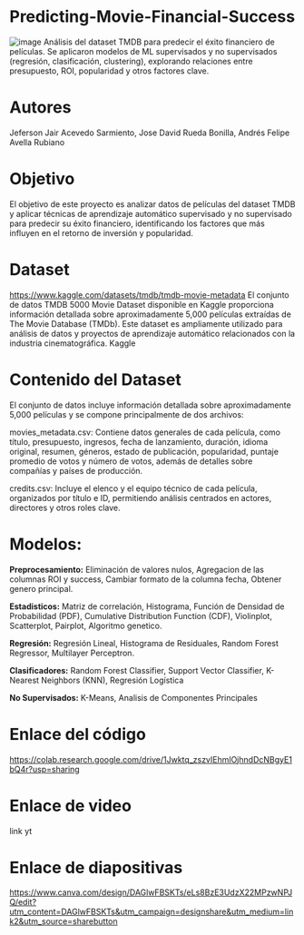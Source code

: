 # Predicting-Movie-Financial-Success
![image](https://github.com/user-attachments/assets/b68c099e-b6e8-426f-ad44-69767c5062b0)
Análisis del dataset TMDB para predecir el éxito financiero de películas. Se aplicaron modelos de ML supervisados y no supervisados (regresión, clasificación, clustering), explorando relaciones entre presupuesto, ROI, popularidad y otros factores clave.

# Autores
Jeferson Jair Acevedo Sarmiento, Jose David Rueda Bonilla, Andrés Felipe Avella Rubiano

# Objetivo
El objetivo de este proyecto es analizar datos de películas del dataset TMDB y aplicar técnicas de aprendizaje automático supervisado y no supervisado para predecir su éxito financiero, identificando los factores que más influyen en el retorno de inversión y popularidad.

# Dataset
https://www.kaggle.com/datasets/tmdb/tmdb-movie-metadata
El conjunto de datos TMDB 5000 Movie Dataset disponible en Kaggle proporciona información detallada sobre aproximadamente 5,000 películas extraídas de The Movie Database (TMDb). Este dataset es ampliamente utilizado para análisis de datos y proyectos de aprendizaje automático relacionados con la industria cinematográfica.
Kaggle

# Contenido del Dataset
El conjunto de datos incluye información detallada sobre aproximadamente 5,000 películas y se compone principalmente de dos archivos:

movies_metadata.csv: Contiene datos generales de cada película, como título, presupuesto, ingresos, fecha de lanzamiento, duración, idioma original, resumen, géneros, estado de publicación, popularidad, puntaje promedio de votos y número de votos, además de detalles sobre compañías y países de producción.

credits.csv: Incluye el elenco y el equipo técnico de cada película, organizados por título e ID, permitiendo análisis centrados en actores, directores y otros roles clave.

# Modelos:

**Preprocesamiento:**
Eliminación de valores nulos, Agregacion de las columnas ROI y success, Cambiar formato de la columna fecha, Obtener genero principal.

**Estadisticos:**
Matriz de correlación, Histograma, Función de Densidad de Probabilidad (PDF), Cumulative Distribution Function (CDF), Violinplot, Scatterplot, Pairplot, Algoritmo genetico.

**Regresión:**
Regresión Lineal, Histograma de Residuales, Random Forest Regressor, Multilayer Perceptron.

**Clasificadores:**
Random Forest Classifier, Support Vector Classifier, K-Nearest Neighbors (KNN), Regresión Logística

**No Supervisados:**
K-Means, Analisis de Componentes Principales

# Enlace del código
https://colab.research.google.com/drive/1Jwktq_zszvIEhmlOjhndDcNBgyE1bQ4r?usp=sharing

# Enlace de video
link yt

# Enlace de diapositivas
https://www.canva.com/design/DAGlwFBSKTs/eLs8BzE3UdzX22MPzwNPJQ/edit?utm_content=DAGlwFBSKTs&utm_campaign=designshare&utm_medium=link2&utm_source=sharebutton



